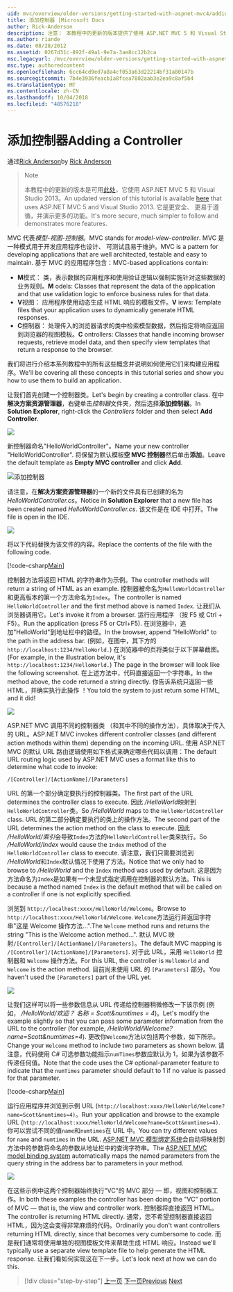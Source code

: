 ```yaml
---
uid: mvc/overview/older-versions/getting-started-with-aspnet-mvc4/adding-a-controller
title: 添加控制器 |Microsoft Docs
author: Rick-Anderson
description: 注意： 本教程中的更新的版本提供了使用 ASP.NET MVC 5 和 Visual Studio 2013。 它是更安全、 更易于遵循，并演示...
ms.author: riande
ms.date: 08/28/2012
ms.assetid: 0267d31c-892f-49a1-9e7a-3ae8cc12b2ca
msc.legacyurl: /mvc/overview/older-versions/getting-started-with-aspnet-mvc4/adding-a-controller
msc.type: authoredcontent
ms.openlocfilehash: 6cc64cd9ed7a8a4cf053a63d22214bf31a80147b
ms.sourcegitcommit: 7b4e3936feacb1a8fcea7802aab3e2ea9c8af5b4
ms.translationtype: MT
ms.contentlocale: zh-CN
ms.lasthandoff: 10/04/2018
ms.locfileid: "48576218"
---
```

<a name="adding-a-controller"></a><span data-ttu-id="02b0d-104">添加控制器</span><span class="sxs-lookup"><span data-stu-id="02b0d-104">Adding a Controller</span></span>
====================
<span data-ttu-id="02b0d-105">通过[Rick Anderson]((https://twitter.com/RickAndMSFT))</span><span class="sxs-lookup"><span data-stu-id="02b0d-105">by [Rick Anderson]((https://twitter.com/RickAndMSFT))</span></span>

> > [!NOTE]
> > <span data-ttu-id="02b0d-106">本教程中的更新的版本是可用[此处](../../getting-started/introduction/getting-started.md)，它使用 ASP.NET MVC 5 和 Visual Studio 2013。</span><span class="sxs-lookup"><span data-stu-id="02b0d-106">An updated version of this tutorial is available [here](../../getting-started/introduction/getting-started.md) that uses ASP.NET MVC 5 and Visual Studio 2013.</span></span> <span data-ttu-id="02b0d-107">它是更安全、 更易于遵循，并演示更多的功能。</span><span class="sxs-lookup"><span data-stu-id="02b0d-107">It's more secure, much simpler to follow and demonstrates more features.</span></span>


<span data-ttu-id="02b0d-108">MVC 代表*模型-视图-控制器*。</span><span class="sxs-lookup"><span data-stu-id="02b0d-108">MVC stands for *model-view-controller*.</span></span> <span data-ttu-id="02b0d-109">MVC 是一种模式用于开发应用程序也设计、 可测试且易于维护。</span><span class="sxs-lookup"><span data-stu-id="02b0d-109">MVC is a pattern for developing applications that are well architected, testable and easy to maintain.</span></span> <span data-ttu-id="02b0d-110">基于 MVC 的应用程序包含：</span><span class="sxs-lookup"><span data-stu-id="02b0d-110">MVC-based applications contain:</span></span>

- <span data-ttu-id="02b0d-111">**M**模式： 类，表示数据的应用程序和使用验证逻辑以强制实施针对这些数据的业务规则。</span><span class="sxs-lookup"><span data-stu-id="02b0d-111">**M** odels: Classes that represent the data of the application and that use validation logic to enforce business rules for that data.</span></span>
- <span data-ttu-id="02b0d-112">**V**视图： 应用程序使用动态生成 HTML 响应的模板文件。</span><span class="sxs-lookup"><span data-stu-id="02b0d-112">**V** iews: Template files that your application uses to dynamically generate HTML responses.</span></span>
- <span data-ttu-id="02b0d-113">**C**控制器： 处理传入的浏览器请求的类中检索模型数据，然后指定将响应返回到浏览器的视图模板。</span><span class="sxs-lookup"><span data-stu-id="02b0d-113">**C** ontrollers: Classes that handle incoming browser requests, retrieve model data, and then specify view templates that return a response to the browser.</span></span>

<span data-ttu-id="02b0d-114">我们将进行介绍本系列教程中的所有这些概念并说明如何使用它们来构建应用程序。</span><span class="sxs-lookup"><span data-stu-id="02b0d-114">We'll be covering all these concepts in this tutorial series and show you how to use them to build an application.</span></span>

<span data-ttu-id="02b0d-115">让我们首先创建一个控制器类。</span><span class="sxs-lookup"><span data-stu-id="02b0d-115">Let's begin by creating a controller class.</span></span> <span data-ttu-id="02b0d-116">在中**解决方案资源管理器**，右键单击*控制器*文件夹，然后选择**添加控制器**。</span><span class="sxs-lookup"><span data-stu-id="02b0d-116">In **Solution Explorer**, right-click the *Controllers* folder and then select **Add Controller**.</span></span>

![](adding-a-controller/_static/image1.png)

<span data-ttu-id="02b0d-117">新控制器命名&quot;HelloWorldController&quot;。</span><span class="sxs-lookup"><span data-stu-id="02b0d-117">Name your new controller &quot;HelloWorldController&quot;.</span></span> <span data-ttu-id="02b0d-118">将保留为默认模板**空 MVC 控制器**然后单击**添加**。</span><span class="sxs-lookup"><span data-stu-id="02b0d-118">Leave the default template as **Empty MVC controller** and click **Add**.</span></span>

![添加控制器](adding-a-controller/_static/image2.png)

<span data-ttu-id="02b0d-120">请注意，在**解决方案资源管理器**的一个新的文件具有已创建的名为*HelloWorldController.cs*。</span><span class="sxs-lookup"><span data-stu-id="02b0d-120">Notice in **Solution Explorer** that a new file has been created named *HelloWorldController.cs*.</span></span> <span data-ttu-id="02b0d-121">该文件是在 IDE 中打开。</span><span class="sxs-lookup"><span data-stu-id="02b0d-121">The file is open in the IDE.</span></span>

![](adding-a-controller/_static/image3.png)

<span data-ttu-id="02b0d-122">将以下代码替换为该文件的内容。</span><span class="sxs-lookup"><span data-stu-id="02b0d-122">Replace the contents of the file with the following code.</span></span>

[!code-csharp[Main](adding-a-controller/samples/sample1.cs)]

<span data-ttu-id="02b0d-123">控制器方法将返回 HTML 的字符串作为示例。</span><span class="sxs-lookup"><span data-stu-id="02b0d-123">The controller methods will return a string of HTML as an example.</span></span> <span data-ttu-id="02b0d-124">控制器被命名为`HelloWorldController`和更高版本的第一个方法命名为`Index`。</span><span class="sxs-lookup"><span data-stu-id="02b0d-124">The controller is named `HelloWorldController` and the first method above is named `Index`.</span></span> <span data-ttu-id="02b0d-125">让我们从浏览器调用它。</span><span class="sxs-lookup"><span data-stu-id="02b0d-125">Let's invoke it from a browser.</span></span> <span data-ttu-id="02b0d-126">运行应用程序 （按 F5 或 Ctrl + F5）。</span><span class="sxs-lookup"><span data-stu-id="02b0d-126">Run the application (press F5 or Ctrl+F5).</span></span> <span data-ttu-id="02b0d-127">在浏览器中，追加&quot;HelloWorld&quot;到地址栏中的路径。</span><span class="sxs-lookup"><span data-stu-id="02b0d-127">In the browser, append &quot;HelloWorld&quot; to the path in the address bar.</span></span> <span data-ttu-id="02b0d-128">(例如，在图中，其下方的`http://localhost:1234/HelloWorld.`) 在浏览器中的页将类似于以下屏幕截图。</span><span class="sxs-lookup"><span data-stu-id="02b0d-128">(For example, in the illustration below, it's `http://localhost:1234/HelloWorld.`) The page in the browser will look like the following screenshot.</span></span> <span data-ttu-id="02b0d-129">在上述方法中，代码直接返回一个字符串。</span><span class="sxs-lookup"><span data-stu-id="02b0d-129">In the method above, the code returned a string directly.</span></span> <span data-ttu-id="02b0d-130">你告诉系统只返回一些 HTML，并确实执行此操作 ！</span><span class="sxs-lookup"><span data-stu-id="02b0d-130">You told the system to just return some HTML, and it did!</span></span>

![](adding-a-controller/_static/image4.png)

<span data-ttu-id="02b0d-131">ASP.NET MVC 调用不同的控制器类 （和其中不同的操作方法），具体取决于传入的 URL。</span><span class="sxs-lookup"><span data-stu-id="02b0d-131">ASP.NET MVC invokes different controller classes (and different action methods within them) depending on the incoming URL.</span></span> <span data-ttu-id="02b0d-132">使用 ASP.NET MVC 的默认 URL 路由逻辑使用如下格式来确定哪些代码以调用：</span><span class="sxs-lookup"><span data-stu-id="02b0d-132">The default URL routing logic used by ASP.NET MVC uses a format like this to determine what code to invoke:</span></span>

`/[Controller]/[ActionName]/[Parameters]`

<span data-ttu-id="02b0d-133">URL 的第一个部分确定要执行的控制器类。</span><span class="sxs-lookup"><span data-stu-id="02b0d-133">The first part of the URL determines the controller class to execute.</span></span> <span data-ttu-id="02b0d-134">因此 */HelloWorld*映射到`HelloWorldController`类。</span><span class="sxs-lookup"><span data-stu-id="02b0d-134">So */HelloWorld* maps to the `HelloWorldController` class.</span></span> <span data-ttu-id="02b0d-135">URL 的第二部分确定要执行的类上的操作方法。</span><span class="sxs-lookup"><span data-stu-id="02b0d-135">The second part of the URL determines the action method on the class to execute.</span></span> <span data-ttu-id="02b0d-136">因此 */HelloWorld/索引*会导致`Index`方法的`HelloWorldController`类来执行。</span><span class="sxs-lookup"><span data-stu-id="02b0d-136">So */HelloWorld/Index* would cause the `Index` method of the `HelloWorldController` class to execute.</span></span> <span data-ttu-id="02b0d-137">请注意，我们只需要浏览到 */HelloWorld*和`Index`默认情况下使用了方法。</span><span class="sxs-lookup"><span data-stu-id="02b0d-137">Notice that we only had to browse to */HelloWorld* and the `Index` method was used by default.</span></span> <span data-ttu-id="02b0d-138">这是因为方法命名为`Index`是如果有一个未显式指定调用在控制器的默认方法。</span><span class="sxs-lookup"><span data-stu-id="02b0d-138">This is because a method named `Index` is the default method that will be called on a controller if one is not explicitly specified.</span></span>

<span data-ttu-id="02b0d-139">浏览到 `http://localhost:xxxx/HelloWorld/Welcome`。</span><span class="sxs-lookup"><span data-stu-id="02b0d-139">Browse to `http://localhost:xxxx/HelloWorld/Welcome`.</span></span> <span data-ttu-id="02b0d-140">`Welcome`方法运行并返回字符串&quot;这是 Welcome 操作方法...&quot;.</span><span class="sxs-lookup"><span data-stu-id="02b0d-140">The `Welcome` method runs and returns the string &quot;This is the Welcome action method...&quot;.</span></span> <span data-ttu-id="02b0d-141">默认 MVC 映射`/[Controller]/[ActionName]/[Parameters]`。</span><span class="sxs-lookup"><span data-stu-id="02b0d-141">The default MVC mapping is `/[Controller]/[ActionName]/[Parameters]`.</span></span> <span data-ttu-id="02b0d-142">对于此 URL，采用 `HelloWorld` 控制器和 `Welcome` 操作方法。</span><span class="sxs-lookup"><span data-stu-id="02b0d-142">For this URL, the controller is `HelloWorld` and `Welcome` is the action method.</span></span> <span data-ttu-id="02b0d-143">目前尚未使用 URL 的 `[Parameters]` 部分。</span><span class="sxs-lookup"><span data-stu-id="02b0d-143">You haven't used the `[Parameters]` part of the URL yet.</span></span>

![](adding-a-controller/_static/image5.png)

<span data-ttu-id="02b0d-144">让我们这样可以将一些参数信息从 URL 传递给控制器稍微修改一下该示例 (例如， */HelloWorld/欢迎？ 名称 = Scott&amp;numtimes = 4*)。</span><span class="sxs-lookup"><span data-stu-id="02b0d-144">Let's modify the example slightly so that you can pass some parameter information from the URL to the controller (for example, */HelloWorld/Welcome?name=Scott&amp;numtimes=4*).</span></span> <span data-ttu-id="02b0d-145">更改你`Welcome`方法以包括两个参数，如下所示。</span><span class="sxs-lookup"><span data-stu-id="02b0d-145">Change your `Welcome` method to include two parameters as shown below.</span></span> <span data-ttu-id="02b0d-146">请注意，代码使用 C# 可选参数功能指示`numTimes`参数应默认为 1，如果为该参数不传递任何值。</span><span class="sxs-lookup"><span data-stu-id="02b0d-146">Note that the code uses the C# optional-parameter feature to indicate that the `numTimes` parameter should default to 1 if no value is passed for that parameter.</span></span>

[!code-csharp[Main](adding-a-controller/samples/sample2.cs)]

<span data-ttu-id="02b0d-147">运行应用程序并浏览到示例 URL (`http://localhost:xxxx/HelloWorld/Welcome?name=Scott&numtimes=4)`。</span><span class="sxs-lookup"><span data-stu-id="02b0d-147">Run your application and browse to the example URL (`http://localhost:xxxx/HelloWorld/Welcome?name=Scott&numtimes=4)`.</span></span> <span data-ttu-id="02b0d-148">你可以尝试不同的值`name`和`numtimes`在 URL 中。</span><span class="sxs-lookup"><span data-stu-id="02b0d-148">You can try different values for `name` and `numtimes` in the URL.</span></span> <span data-ttu-id="02b0d-149">[ASP.NET MVC 模型绑定系统](http://odetocode.com/Blogs/scott/archive/2009/04/27/6-tips-for-asp-net-mvc-model-binding.aspx)会自动将映射到方法中的参数将命名的参数从地址栏中的查询字符串。</span><span class="sxs-lookup"><span data-stu-id="02b0d-149">The [ASP.NET MVC model binding system](http://odetocode.com/Blogs/scott/archive/2009/04/27/6-tips-for-asp-net-mvc-model-binding.aspx) automatically maps the named parameters from the query string in the address bar to parameters in your method.</span></span>

![](adding-a-controller/_static/image6.png)

<span data-ttu-id="02b0d-150">在这些示例中这两个控制器始终执行&quot;VC&quot;的 MVC 部分 — 即，视图和控制器工作。</span><span class="sxs-lookup"><span data-stu-id="02b0d-150">In both these examples the controller has been doing the &quot;VC&quot; portion of MVC — that is, the view and controller work.</span></span> <span data-ttu-id="02b0d-151">控制器将直接返回 HTML。</span><span class="sxs-lookup"><span data-stu-id="02b0d-151">The controller is returning HTML directly.</span></span> <span data-ttu-id="02b0d-152">通常，您不希望控制器直接返回 HTML，因为这会变得非常麻烦的代码。</span><span class="sxs-lookup"><span data-stu-id="02b0d-152">Ordinarily you don't want controllers returning HTML directly, since that becomes very cumbersome to code.</span></span> <span data-ttu-id="02b0d-153">而是我们通常将使用单独的视图模板文件来帮助生成 HTML 响应。</span><span class="sxs-lookup"><span data-stu-id="02b0d-153">Instead we'll typically use a separate view template file to help generate the HTML response.</span></span> <span data-ttu-id="02b0d-154">让我们看如何实现这在下一步。</span><span class="sxs-lookup"><span data-stu-id="02b0d-154">Let's look next at how we can do this.</span></span>

> [!div class="step-by-step"]
> <span data-ttu-id="02b0d-155">[上一页](intro-to-aspnet-mvc-4.md)
> [下一页](adding-a-view.md)</span><span class="sxs-lookup"><span data-stu-id="02b0d-155">[Previous](intro-to-aspnet-mvc-4.md)
[Next](adding-a-view.md)</span></span>
